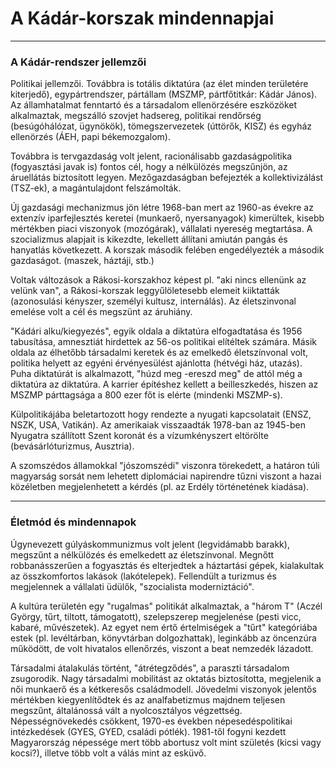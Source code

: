 # A Kádár-korszak mindennapjai
---
### A Kádár-rendszer jellemzői
Politikai jellemzői. Továbbra is totális diktatúra (az élet minden területére kiterjedő), egypártrendszer, pártállam (MSZMP, pártfőtitkár: Kádár János). Az államhatalmat fenntartó és a társadalom ellenörzésére eszközöket alkalmaztak, megszálló szovjet hadsereg, politikai rendőrség (besúgóhálózat, ügynökök), tömegszervezetek (úttörők, KISZ) és egyház ellenörzés (ÁEH, papi békemozgalom).

Továbbra is tervgazdaság volt jelent, racionálisabb gazdaságpolitika (fogyasztási javak is) fontos cél, hogy a nélkülözés megszűnjön, az áruellátás biztosított legyen. Mezőgazdaságban befejezték a kollektivizálást (TSZ-ek), a magántulajdont felszámolták.

Új gazdasági mechanizmus jön létre 1968-ban mert az 1960-as évekre az extenzív iparfejlesztés keretei (munkaerő, nyersanyagok) kimerültek, kisebb mértékben piaci viszonyok (mozógárak), vállalati nyereség megtartása. A szocializmus alapjait is kikezdte, lekellett állítani amiután pangás és hanyatlás következett. A korszak második felében engedélyezték a második gazdaságot. (maszek, háztáji, stb.)

Voltak változások a Rákosi-korszakhoz képest pl. "aki nincs ellenünk az velünk van", a Rákosi-korszak leggyűlöletesebb elemeit kiiktatták (azonosulási kényszer, személyi kultusz, internálás). Az életszinvonal emelése volt a cél és megszünt az áruhiány.

"Kádári alku/kiegyezés", egyik oldala a diktatúra elfogadtatása és 1956 tabusítása, amnesztiát hirdettek az 56-os politikai elítéltek számára. Másik oldala az élhetőbb társadalmi keretek és az emelkedő életszínvonal volt, politika helyett az egyéni érvényesülést ajánlotta (hétvégi ház, utazás). Puha diktatúrát is alkalmazott, "húzd meg -ereszd meg" de attól még a diktatúra az diktatúra. A karrier építéshez kellett a beilleszkedés, hiszen az MSZMP párttagsága a 800 ezer főt is elérte (mindenki MSZMP-s).

Külpolitikájába beletartozott hogy rendezte a nyugati kapcsolatait (ENSZ, NSZK, USA, Vatikán). Az amerikaiak visszaadták 1978-ban az 1945-ben Nyugatra szállított Szent koronát és a vízumkényszert eltörölte (bevásárlóturizmus, Ausztria).

A szomszédos államokkal "jószomszédi" viszonra törekedett, a határon túli magyarság sorsát nem lehetett diplomáciai napirendre tűzni viszont a hazai közéletben megjelenhetett a kérdés (pl. az Erdély történetének kiadása).
***
### Életmód és mindennapok
Úgynevezett gúlyáskommunizmus volt jelent (legvidámabb barakk), megszűnt a nélkülözés és emelkedett az életszínvonal. Megnőtt robbanásszerűen a fogyasztás és elterjedtek a háztartási gépek, kialakultak az összkomfortos lakások (lakótelepek). Fellendült a turizmus és megjelennek a vállalati üdülők, "szocialista moderniztáció".

A kultúra területén egy "rugalmas" politikát alkalmaztak, a "három T" (Aczél György, tűrt, tiltott, támogatott), szelepszerep megjelenése (pesti vicc, kabaré, művészetek). Az egyet nem értő értelmiségek a "tűrt" kategóriába estek (pl. levéltárban, könyvtárban dolgozhattak), leginkább az öncenzúra működött, de volt hivatalos ellenőrzés, viszont a beat nemzedék lázadott.

Társadalmi átalakulás történt, "átrétegződés", a paraszti társadalom zsugorodik. Nagy társadalmi mobilitást az oktatás biztosította, megjelenik a női munkaerő és a kétkeresős családmodell. Jövedelmi viszonyok jelentős mértékben kiegyenlítődtek és az analfabetizmus majdnem teljesen megszűnt, általánossá vált a nyolcosztályos végzettség. Népességnövekedés csökkent, 1970-es években népesedéspolitikai intézkedések (GYES, GYED, családi pótlék). 1981-től fogyni kezdett Magyarország népessége mert több abortusz volt mint születés (kicsi vagy kocsi?), illetve több volt a válás mint az esküvő.